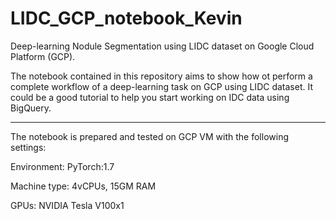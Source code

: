# LIDC_GCP_notebook_Kevin
Deep-learning Nodule Segmentation using LIDC dataset on Google Cloud Platform (GCP).

The notebook contained in this repository aims to show how ot perform a complete workflow of a deep-learning task on GCP using LIDC dataset. It could be a good tutorial to help you start working on IDC data using BigQuery. 

-----------------------------------------------------------------------------------------------------------------------------------------------------------------

The notebook is prepared and tested on GCP VM with the following settings:

Environment: PyTorch:1.7

Machine type: 4vCPUs, 15GM RAM

GPUs: NVIDIA Tesla V100x1
